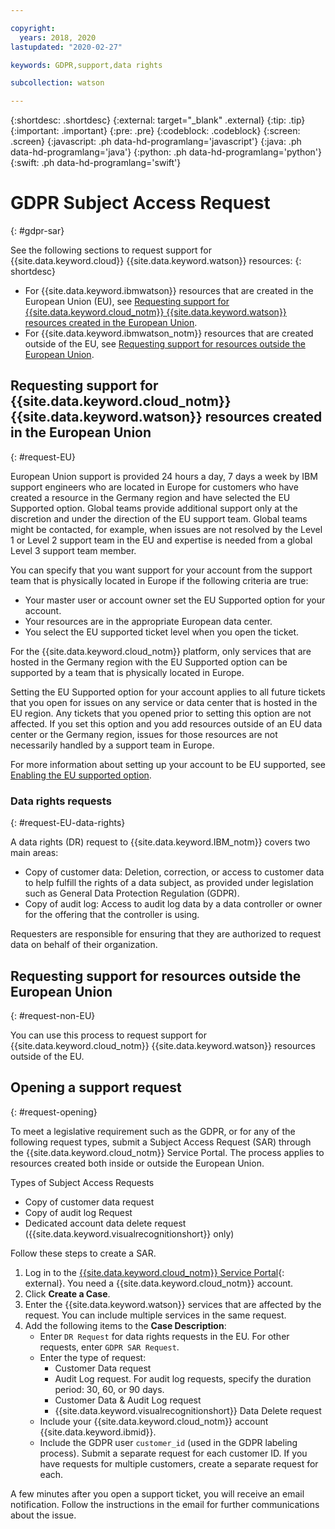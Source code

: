 ```yaml
---

copyright:
  years: 2018, 2020
lastupdated: "2020-02-27"

keywords: GDPR,support,data rights

subcollection: watson

---
```


{:shortdesc: .shortdesc}
{:external: target="_blank" .external}
{:tip: .tip}
{:important: .important}
{:pre: .pre}
{:codeblock: .codeblock}
{:screen: .screen}
{:javascript: .ph data-hd-programlang='javascript'}
{:java: .ph data-hd-programlang='java'}
{:python: .ph data-hd-programlang='python'}
{:swift: .ph data-hd-programlang='swift'}

# GDPR Subject Access Request
{: #gdpr-sar}

See the following sections to request support for {{site.data.keyword.cloud}} {{site.data.keyword.watson}} resources:
{: shortdesc}

- For {{site.data.keyword.ibmwatson}} resources that are created in the European Union (EU), see [Requesting support for {{site.data.keyword.cloud_notm}} {{site.data.keyword.watson}} resources created in the European Union](#request-EU).
- For {{site.data.keyword.ibmwatson_notm}} resources that are created outside of the EU, see [Requesting support for resources outside the European Union](#request-non-EU).

## Requesting support for {{site.data.keyword.cloud_notm}} {{site.data.keyword.watson}} resources created in the European Union
{: #request-EU}

European Union support is provided 24 hours a day, 7 days a week by IBM support engineers who are located in Europe for customers who have created a resource in the Germany region and have selected the EU Supported option. Global teams provide additional support only at the discretion and under the direction of the EU support team. Global teams might be contacted, for example, when issues are not resolved by the Level 1 or Level 2 support team in the EU and expertise is needed from a global Level 3 support team member.

You can specify that you want support for your account from the support team that is physically located in Europe if the following criteria are true:

- Your master user or account owner set the EU Supported option for your account.
- Your resources are in the appropriate European data center.
- You select the EU supported ticket level when you open the ticket.

For the {{site.data.keyword.cloud_notm}} platform, only services that are hosted in the Germany region with the EU Supported option can be supported by a team that is physically located in Europe.

Setting the EU Supported option for your account applies to all future tickets that you open for issues on any service or data center that is hosted in the EU region. Any tickets that you opened prior to setting this option are not affected. If you set this option and you add resources outside of an EU data center or the Germany region, issues for those resources are not necessarily handled by a support team in Europe.

For more information about setting up your account to be EU supported, see [Enabling the EU supported option](/docs/account?topic=account-eu-hipaa-supported#eu-hipaa-supported).

### Data rights requests
{: #request-EU-data-rights}

A data rights (DR) request to {{site.data.keyword.IBM_notm}} covers two main areas:

- Copy of customer data: Deletion, correction, or access to customer data to help fulfill the rights of a data subject, as provided under legislation such as General Data Protection Regulation (GDPR).
- Copy of audit log: Access to audit log data by a data controller or owner for the offering that the controller is using.

Requesters are responsible for ensuring that they are authorized to request data on behalf of their organization.

## Requesting support for resources outside the European Union
{: #request-non-EU}

You can use this process to request support for {{site.data.keyword.cloud_notm}} {{site.data.keyword.watson}} resources outside of the EU.

## Opening a support request
{: #request-opening}

To meet a legislative requirement such as the GDPR, or for any of the following request types, submit a Subject Access Request (SAR) through the {{site.data.keyword.cloud_notm}} Service Portal. The process applies to resources created both inside or outside the European Union.

Types of Subject Access Requests

- Copy of customer data request
- Copy of audit log Request
- Dedicated account data delete request ({{site.data.keyword.visualrecognitionshort}} only)

Follow these steps to create a SAR.

1.  Log in to the [{{site.data.keyword.cloud_notm}} Service Portal](https://watson.service-now.com/wcp?id=csp_homepage){: external}. You need a {{site.data.keyword.cloud_notm}} account.
1.  Click **Create a Case**.
1.  Enter the {{site.data.keyword.watson}} services that are affected by the request. You can include multiple services in the same request.
1.  Add the following items to the **Case Description**:
    - Enter `DR Request` for data rights requests in the EU. For other requests, enter `GDPR SAR Request`.
    - Enter the type of request:
        - Customer Data request
        - Audit Log request. For audit log requests, specify the duration period: 30, 60, or 90 days.
        - Customer Data & Audit Log request
        - {{site.data.keyword.visualrecognitionshort}} Data Delete request
    - Include your {{site.data.keyword.cloud_notm}} account {{site.data.keyword.ibmid}}.
    - Include the GDPR user `customer_id` (used in the GDPR labeling process). Submit a separate request for each customer ID. If you have requests for multiple customers, create a separate request for each.

A few minutes after you open a support ticket, you will receive an email notification. Follow the instructions in the email for further communications about the issue.
